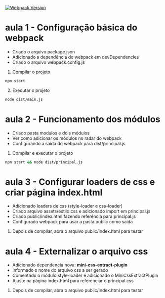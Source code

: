 [![Webpack Version](https://img.shields.io/badge/webpack-v5.0.0-blue.svg)](https://webpack.js.org/)


# aula 1 - Configuração básica do webpack


- Criado o arquivo package.json
- Adicionado a dependência do webpack em devDependencies
- Criado o arquivo webpack.config.js



1. Compilar o projeto

```sh
npm start
```

2. Executar o projeto
   
```sh
node dist/main.js
```


# aula 2 - Funcionamento dos módulos

- Criado pasta modulos e dois módulos
- Ver como adicionar os módulos no radar do webpack
- Configurando a saída do webpack para dist/principal.js


1. Compilar e executar o projeto
   
```sh
npm start && node dist/principal.js
```


# aula 3 - Configurar loaders de css e criar página index.html

- Adicionado loaders de css (style-loader e css-loader)
- Criado arquivo assets/estilo.css e adicionado import em principal.js
- Criado public/index.html fazendo referência para principal.js
- Configurado webpack para usar a pasta public como saída



1. Depois de compilar, abra o arquivo public/index.html para testar


# aula 4 - Externalizar o arquivo css

- Adicionado dependencia nova: **mini-css-extract-plugin**
- Informado o nome do arquivo css a ser gerado
- Comentado o módulo style-loader e adicionado o MiniCssExtractPlugin
- Ajuste na página index.html para referenciar o principal.css

1. Depois de compilar, abra o arquivo public/index.html para testar



